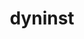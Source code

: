 ---
title: "dyninst"
layout: cache
categories: [package, develop]
meta: {"versions": ["12.1.0", "12.2.0", "12.2.1", "12.3.0"], "compilers": ["gcc@=11.1.0", "gcc@=11.3.0", "gcc@=7.5.0"], "oss": ["ubuntu18.04", "ubuntu20.04", "ubuntu22.04"], "platforms": ["linux"], "targets": ["ppc64le", "x86_64", "x86_64_v3"], "stacks": ["e4s", "e4s-power", "root", "tutorial"], "num_specs": 59, "num_specs_by_stack": {"root": 59, "tutorial": 35, "e4s-power": 14, "e4s": 10}}
spec_details: [{"hash": "5c2ilh6ndnnxyvhgue6emakq3srysh5x", "compiler": "gcc@=7.5.0", "versions": ["12.2.1"], "os": "ubuntu18.04", "platform": "linux", "target": "x86_64", "variants": ["build_system=cmake", "build_type=RelWithDebInfo", "~ipo", "+openmp", "~stat_dysect", "~static"], "stacks": ["root", "tutorial"], "size": "-", "tarball": "https://binaries.spack.io/develop/build_cache/linux-ubuntu18.04-x86_64/gcc-7.5.0/dyninst-12.2.1/linux-ubuntu18.04-x86_64-gcc-7.5.0-dyninst-12.2.1-5c2ilh6ndnnxyvhgue6emakq3srysh5x.spack"}, {"hash": "glhnbz5uoqll62xclfrh2ko4qdefrgod", "compiler": "gcc@=7.5.0", "versions": ["12.1.0"], "os": "ubuntu18.04", "platform": "linux", "target": "x86_64", "variants": ["build_type=RelWithDebInfo", "~ipo", "+openmp", "~stat_dysect", "~static"], "stacks": ["root", "tutorial"], "size": "-", "tarball": "https://binaries.spack.io/develop/build_cache/linux-ubuntu18.04-x86_64/gcc-7.5.0/dyninst-12.1.0/linux-ubuntu18.04-x86_64-gcc-7.5.0-dyninst-12.1.0-glhnbz5uoqll62xclfrh2ko4qdefrgod.spack"}, {"hash": "wwqyqaklpnlpmq7iujq2ry246dgo6acn", "compiler": "gcc@=7.5.0", "versions": ["12.1.0"], "os": "ubuntu18.04", "platform": "linux", "target": "x86_64", "variants": ["build_type=RelWithDebInfo", "~ipo", "+openmp", "~stat_dysect", "~static"], "stacks": ["root", "tutorial"], "size": "-", "tarball": "https://binaries.spack.io/develop/build_cache/linux-ubuntu18.04-x86_64/gcc-7.5.0/dyninst-12.1.0/linux-ubuntu18.04-x86_64-gcc-7.5.0-dyninst-12.1.0-wwqyqaklpnlpmq7iujq2ry246dgo6acn.spack"}, {"hash": "jza6z6k3amft6vylahx4ihhquj2xv4h2", "compiler": "gcc@=7.5.0", "versions": ["12.1.0"], "os": "ubuntu18.04", "platform": "linux", "target": "x86_64", "variants": ["build_type=RelWithDebInfo", "~ipo", "+openmp", "~stat_dysect", "~static"], "stacks": ["root", "tutorial"], "size": "-", "tarball": "https://binaries.spack.io/develop/build_cache/linux-ubuntu18.04-x86_64/gcc-7.5.0/dyninst-12.1.0/linux-ubuntu18.04-x86_64-gcc-7.5.0-dyninst-12.1.0-jza6z6k3amft6vylahx4ihhquj2xv4h2.spack"}, {"hash": "xhfvheuxagd6q4frp55teqyatm4hlxnc", "compiler": "gcc@=7.5.0", "versions": ["12.2.0"], "os": "ubuntu18.04", "platform": "linux", "target": "x86_64", "variants": ["build_type=RelWithDebInfo", "~ipo", "+openmp", "~stat_dysect", "~static"], "stacks": ["root", "tutorial"], "size": "-", "tarball": "https://binaries.spack.io/develop/build_cache/linux-ubuntu18.04-x86_64/gcc-7.5.0/dyninst-12.2.0/linux-ubuntu18.04-x86_64-gcc-7.5.0-dyninst-12.2.0-xhfvheuxagd6q4frp55teqyatm4hlxnc.spack"}, {"hash": "74iamowmkki7oontujmzif3pu3ahe5fc", "compiler": "gcc@=7.5.0", "versions": ["12.2.0"], "os": "ubuntu18.04", "platform": "linux", "target": "x86_64", "variants": ["build_type=RelWithDebInfo", "~ipo", "+openmp", "~stat_dysect", "~static"], "stacks": ["root", "tutorial"], "size": "-", "tarball": "https://binaries.spack.io/develop/build_cache/linux-ubuntu18.04-x86_64/gcc-7.5.0/dyninst-12.2.0/linux-ubuntu18.04-x86_64-gcc-7.5.0-dyninst-12.2.0-74iamowmkki7oontujmzif3pu3ahe5fc.spack"}, {"hash": "loiytimxakdordeyhhsd6v2ldp5dnz2v", "compiler": "gcc@=7.5.0", "versions": ["12.1.0"], "os": "ubuntu18.04", "platform": "linux", "target": "x86_64", "variants": ["build_type=RelWithDebInfo", "~ipo", "+openmp", "~stat_dysect", "~static"], "stacks": ["root", "tutorial"], "size": "-", "tarball": "https://binaries.spack.io/develop/build_cache/linux-ubuntu18.04-x86_64/gcc-7.5.0/dyninst-12.1.0/linux-ubuntu18.04-x86_64-gcc-7.5.0-dyninst-12.1.0-loiytimxakdordeyhhsd6v2ldp5dnz2v.spack"}, {"hash": "44ewrmppe24rsyd3a3z37umtdc5g3rha", "compiler": "gcc@=7.5.0", "versions": ["12.2.0"], "os": "ubuntu18.04", "platform": "linux", "target": "x86_64", "variants": ["build_type=RelWithDebInfo", "~ipo", "+openmp", "~stat_dysect", "~static"], "stacks": ["root", "tutorial"], "size": "-", "tarball": "https://binaries.spack.io/develop/build_cache/linux-ubuntu18.04-x86_64/gcc-7.5.0/dyninst-12.2.0/linux-ubuntu18.04-x86_64-gcc-7.5.0-dyninst-12.2.0-44ewrmppe24rsyd3a3z37umtdc5g3rha.spack"}, {"hash": "hqly3uxblhmaqwoashxotn2ennjtdbgp", "compiler": "gcc@=7.5.0", "versions": ["12.1.0"], "os": "ubuntu18.04", "platform": "linux", "target": "x86_64", "variants": ["build_type=RelWithDebInfo", "~ipo", "+openmp", "~stat_dysect", "~static"], "stacks": ["root", "tutorial"], "size": "-", "tarball": "https://binaries.spack.io/develop/build_cache/linux-ubuntu18.04-x86_64/gcc-7.5.0/dyninst-12.1.0/linux-ubuntu18.04-x86_64-gcc-7.5.0-dyninst-12.1.0-hqly3uxblhmaqwoashxotn2ennjtdbgp.spack"}, {"hash": "lb5gwfsksnna7o6rh4nbucm6j3gp6cr7", "compiler": "gcc@=7.5.0", "versions": ["12.1.0"], "os": "ubuntu18.04", "platform": "linux", "target": "x86_64", "variants": ["build_type=RelWithDebInfo", "~ipo", "+openmp", "~stat_dysect", "~static"], "stacks": ["root", "tutorial"], "size": "-", "tarball": "https://binaries.spack.io/develop/build_cache/linux-ubuntu18.04-x86_64/gcc-7.5.0/dyninst-12.1.0/linux-ubuntu18.04-x86_64-gcc-7.5.0-dyninst-12.1.0-lb5gwfsksnna7o6rh4nbucm6j3gp6cr7.spack"}, {"hash": "2llm2nqsa77opspjjranuslfqrgwldrn", "compiler": "gcc@=7.5.0", "versions": ["12.2.0"], "os": "ubuntu18.04", "platform": "linux", "target": "x86_64", "variants": ["build_system=cmake", "build_type=RelWithDebInfo", "~ipo", "+openmp", "~stat_dysect", "~static"], "stacks": ["root", "tutorial"], "size": "-", "tarball": "https://binaries.spack.io/develop/build_cache/linux-ubuntu18.04-x86_64/gcc-7.5.0/dyninst-12.2.0/linux-ubuntu18.04-x86_64-gcc-7.5.0-dyninst-12.2.0-2llm2nqsa77opspjjranuslfqrgwldrn.spack"}, {"hash": "r2frd2pmbbr7cjjr5mx5hdbwixyj6462", "compiler": "gcc@=7.5.0", "versions": ["12.2.0"], "os": "ubuntu18.04", "platform": "linux", "target": "x86_64", "variants": ["build_type=RelWithDebInfo", "~ipo", "+openmp", "~stat_dysect", "~static"], "stacks": ["root", "tutorial"], "size": "-", "tarball": "https://binaries.spack.io/develop/build_cache/linux-ubuntu18.04-x86_64/gcc-7.5.0/dyninst-12.2.0/linux-ubuntu18.04-x86_64-gcc-7.5.0-dyninst-12.2.0-r2frd2pmbbr7cjjr5mx5hdbwixyj6462.spack"}, {"hash": "oysfezxjz473kia56wc7g6ypin7l3mfo", "compiler": "gcc@=7.5.0", "versions": ["12.1.0"], "os": "ubuntu18.04", "platform": "linux", "target": "x86_64", "variants": ["build_type=RelWithDebInfo", "~ipo", "+openmp", "~stat_dysect", "~static"], "stacks": ["root", "tutorial"], "size": "-", "tarball": "https://binaries.spack.io/develop/build_cache/linux-ubuntu18.04-x86_64/gcc-7.5.0/dyninst-12.1.0/linux-ubuntu18.04-x86_64-gcc-7.5.0-dyninst-12.1.0-oysfezxjz473kia56wc7g6ypin7l3mfo.spack"}, {"hash": "d6kirpaotzuqcmxzposajk3jlvbb3yix", "compiler": "gcc@=7.5.0", "versions": ["12.1.0"], "os": "ubuntu18.04", "platform": "linux", "target": "x86_64", "variants": ["build_type=RelWithDebInfo", "~ipo", "+openmp", "~stat_dysect", "~static"], "stacks": ["root", "tutorial"], "size": "-", "tarball": "https://binaries.spack.io/develop/build_cache/linux-ubuntu18.04-x86_64/gcc-7.5.0/dyninst-12.1.0/linux-ubuntu18.04-x86_64-gcc-7.5.0-dyninst-12.1.0-d6kirpaotzuqcmxzposajk3jlvbb3yix.spack"}, {"hash": "k5g23cl4lakyj26wiof63a6ylmcolgcb", "compiler": "gcc@=7.5.0", "versions": ["12.1.0"], "os": "ubuntu18.04", "platform": "linux", "target": "x86_64", "variants": ["build_type=RelWithDebInfo", "~ipo", "+openmp", "~stat_dysect", "~static"], "stacks": ["root", "tutorial"], "size": "-", "tarball": "https://binaries.spack.io/develop/build_cache/linux-ubuntu18.04-x86_64/gcc-7.5.0/dyninst-12.1.0/linux-ubuntu18.04-x86_64-gcc-7.5.0-dyninst-12.1.0-k5g23cl4lakyj26wiof63a6ylmcolgcb.spack"}, {"hash": "d4c5drpoupyxcy34a25su7z3ortwtwrk", "compiler": "gcc@=7.5.0", "versions": ["12.2.0"], "os": "ubuntu18.04", "platform": "linux", "target": "x86_64", "variants": ["build_system=cmake", "build_type=RelWithDebInfo", "~ipo", "+openmp", "~stat_dysect", "~static"], "stacks": ["root", "tutorial"], "size": "-", "tarball": "https://binaries.spack.io/develop/build_cache/linux-ubuntu18.04-x86_64/gcc-7.5.0/dyninst-12.2.0/linux-ubuntu18.04-x86_64-gcc-7.5.0-dyninst-12.2.0-d4c5drpoupyxcy34a25su7z3ortwtwrk.spack"}, {"hash": "ydqbnmwe6npu4yxkll4orweqoru3ya3h", "compiler": "gcc@=7.5.0", "versions": ["12.1.0"], "os": "ubuntu18.04", "platform": "linux", "target": "x86_64", "variants": ["build_type=RelWithDebInfo", "~ipo", "+openmp", "~stat_dysect", "~static"], "stacks": ["root", "tutorial"], "size": "-", "tarball": "https://binaries.spack.io/develop/build_cache/linux-ubuntu18.04-x86_64/gcc-7.5.0/dyninst-12.1.0/linux-ubuntu18.04-x86_64-gcc-7.5.0-dyninst-12.1.0-ydqbnmwe6npu4yxkll4orweqoru3ya3h.spack"}, {"hash": "ekdydvb6bpsc5wzwwhptip3v7dvhpmpn", "compiler": "gcc@=7.5.0", "versions": ["12.2.0"], "os": "ubuntu18.04", "platform": "linux", "target": "x86_64", "variants": ["build_type=RelWithDebInfo", "~ipo", "+openmp", "~stat_dysect", "~static"], "stacks": ["root", "tutorial"], "size": "-", "tarball": "https://binaries.spack.io/develop/build_cache/linux-ubuntu18.04-x86_64/gcc-7.5.0/dyninst-12.2.0/linux-ubuntu18.04-x86_64-gcc-7.5.0-dyninst-12.2.0-ekdydvb6bpsc5wzwwhptip3v7dvhpmpn.spack"}, {"hash": "yxfa7oobyxb7wfowt5hehhsfkexkp32m", "compiler": "gcc@=7.5.0", "versions": ["12.1.0"], "os": "ubuntu18.04", "platform": "linux", "target": "x86_64", "variants": ["build_type=RelWithDebInfo", "~ipo", "+openmp", "~stat_dysect", "~static"], "stacks": ["root", "tutorial"], "size": "-", "tarball": "https://binaries.spack.io/develop/build_cache/linux-ubuntu18.04-x86_64/gcc-7.5.0/dyninst-12.1.0/linux-ubuntu18.04-x86_64-gcc-7.5.0-dyninst-12.1.0-yxfa7oobyxb7wfowt5hehhsfkexkp32m.spack"}, {"hash": "ttwt5uupjipzyimum6w3ahikirgecwtl", "compiler": "gcc@=7.5.0", "versions": ["12.2.1"], "os": "ubuntu18.04", "platform": "linux", "target": "x86_64", "variants": ["build_system=cmake", "build_type=RelWithDebInfo", "~ipo", "+openmp", "~stat_dysect", "~static"], "stacks": ["root", "tutorial"], "size": "-", "tarball": "https://binaries.spack.io/develop/build_cache/linux-ubuntu18.04-x86_64/gcc-7.5.0/dyninst-12.2.1/linux-ubuntu18.04-x86_64-gcc-7.5.0-dyninst-12.2.1-ttwt5uupjipzyimum6w3ahikirgecwtl.spack"}, {"hash": "fve4kaz3s2lshag6s7eytv5wbtc5nl6n", "compiler": "gcc@=7.5.0", "versions": ["12.2.0"], "os": "ubuntu18.04", "platform": "linux", "target": "x86_64", "variants": ["build_type=RelWithDebInfo", "~ipo", "+openmp", "~stat_dysect", "~static"], "stacks": ["root", "tutorial"], "size": "-", "tarball": "https://binaries.spack.io/develop/build_cache/linux-ubuntu18.04-x86_64/gcc-7.5.0/dyninst-12.2.0/linux-ubuntu18.04-x86_64-gcc-7.5.0-dyninst-12.2.0-fve4kaz3s2lshag6s7eytv5wbtc5nl6n.spack"}, {"hash": "qsd5qarkxqe2o72kainhlmt6auid7ghu", "compiler": "gcc@=7.5.0", "versions": ["12.2.0"], "os": "ubuntu18.04", "platform": "linux", "target": "x86_64", "variants": ["build_type=RelWithDebInfo", "~ipo", "+openmp", "~stat_dysect", "~static"], "stacks": ["root", "tutorial"], "size": "-", "tarball": "https://binaries.spack.io/develop/build_cache/linux-ubuntu18.04-x86_64/gcc-7.5.0/dyninst-12.2.0/linux-ubuntu18.04-x86_64-gcc-7.5.0-dyninst-12.2.0-qsd5qarkxqe2o72kainhlmt6auid7ghu.spack"}, {"hash": "o5kuof5nurr35fr5ulgr4iztub4sc47o", "compiler": "gcc@=7.5.0", "versions": ["12.1.0"], "os": "ubuntu18.04", "platform": "linux", "target": "x86_64", "variants": ["build_type=RelWithDebInfo", "~ipo", "+openmp", "~stat_dysect", "~static"], "stacks": ["root", "tutorial"], "size": "-", "tarball": "https://binaries.spack.io/develop/build_cache/linux-ubuntu18.04-x86_64/gcc-7.5.0/dyninst-12.1.0/linux-ubuntu18.04-x86_64-gcc-7.5.0-dyninst-12.1.0-o5kuof5nurr35fr5ulgr4iztub4sc47o.spack"}, {"hash": "773uheyjrqy5gp4z2qlrlanodn4ibxgj", "compiler": "gcc@=7.5.0", "versions": ["12.3.0"], "os": "ubuntu18.04", "platform": "linux", "target": "x86_64", "variants": ["build_system=cmake", "build_type=RelWithDebInfo", "generator=make", "~ipo", "+openmp", "~stat_dysect", "~static"], "stacks": ["root", "tutorial"], "size": "-", "tarball": "https://binaries.spack.io/develop/build_cache/linux-ubuntu18.04-x86_64/gcc-7.5.0/dyninst-12.3.0/linux-ubuntu18.04-x86_64-gcc-7.5.0-dyninst-12.3.0-773uheyjrqy5gp4z2qlrlanodn4ibxgj.spack"}, {"hash": "rqxxlszruob5ddglr36u5u4b2peg3zr5", "compiler": "gcc@=7.5.0", "versions": ["12.2.0"], "os": "ubuntu18.04", "platform": "linux", "target": "x86_64", "variants": ["build_type=RelWithDebInfo", "~ipo", "+openmp", "~stat_dysect", "~static"], "stacks": ["root", "tutorial"], "size": "-", "tarball": "https://binaries.spack.io/develop/build_cache/linux-ubuntu18.04-x86_64/gcc-7.5.0/dyninst-12.2.0/linux-ubuntu18.04-x86_64-gcc-7.5.0-dyninst-12.2.0-rqxxlszruob5ddglr36u5u4b2peg3zr5.spack"}, {"hash": "gtthmo4citoqqut7yokr7ocffj3uslsn", "compiler": "gcc@=7.5.0", "versions": ["12.2.0"], "os": "ubuntu18.04", "platform": "linux", "target": "x86_64", "variants": ["build_type=RelWithDebInfo", "~ipo", "+openmp", "~stat_dysect", "~static"], "stacks": ["root", "tutorial"], "size": "-", "tarball": "https://binaries.spack.io/develop/build_cache/linux-ubuntu18.04-x86_64/gcc-7.5.0/dyninst-12.2.0/linux-ubuntu18.04-x86_64-gcc-7.5.0-dyninst-12.2.0-gtthmo4citoqqut7yokr7ocffj3uslsn.spack"}, {"hash": "wiu5bpomihmbqnfhfo4ikzkmwnco4zo2", "compiler": "gcc@=7.5.0", "versions": ["12.1.0"], "os": "ubuntu18.04", "platform": "linux", "target": "x86_64", "variants": ["build_type=RelWithDebInfo", "~ipo", "+openmp", "~stat_dysect", "~static"], "stacks": ["root", "tutorial"], "size": "-", "tarball": "https://binaries.spack.io/develop/build_cache/linux-ubuntu18.04-x86_64/gcc-7.5.0/dyninst-12.1.0/linux-ubuntu18.04-x86_64-gcc-7.5.0-dyninst-12.1.0-wiu5bpomihmbqnfhfo4ikzkmwnco4zo2.spack"}, {"hash": "ixzsbyzuiihvhvvfd2itof6nvbu2jbfi", "compiler": "gcc@=7.5.0", "versions": ["12.3.0"], "os": "ubuntu18.04", "platform": "linux", "target": "x86_64_v3", "variants": ["build_system=cmake", "build_type=RelWithDebInfo", "generator=make", "~ipo", "+openmp", "~stat_dysect", "~static"], "stacks": ["root", "tutorial"], "size": "-", "tarball": "https://binaries.spack.io/develop/build_cache/linux-ubuntu18.04-x86_64_v3/gcc-7.5.0/dyninst-12.3.0/linux-ubuntu18.04-x86_64_v3-gcc-7.5.0-dyninst-12.3.0-ixzsbyzuiihvhvvfd2itof6nvbu2jbfi.spack"}, {"hash": "hlm5sc3vqe562qisasn3p6ldvve3rbll", "compiler": "gcc@=7.5.0", "versions": ["12.3.0"], "os": "ubuntu18.04", "platform": "linux", "target": "x86_64_v3", "variants": ["build_system=cmake", "build_type=RelWithDebInfo", "generator=make", "~ipo", "+openmp", "~stat_dysect", "~static"], "stacks": ["root", "tutorial"], "size": "-", "tarball": "https://binaries.spack.io/develop/build_cache/linux-ubuntu18.04-x86_64_v3/gcc-7.5.0/dyninst-12.3.0/linux-ubuntu18.04-x86_64_v3-gcc-7.5.0-dyninst-12.3.0-hlm5sc3vqe562qisasn3p6ldvve3rbll.spack"}, {"hash": "okll6h4mdpldwci6mtmxj4h3ruzd3cgg", "compiler": "gcc@=7.5.0", "versions": ["12.3.0"], "os": "ubuntu18.04", "platform": "linux", "target": "x86_64_v3", "variants": ["build_system=cmake", "build_type=RelWithDebInfo", "generator=make", "~ipo", "+openmp", "~stat_dysect", "~static"], "stacks": ["root", "tutorial"], "size": "-", "tarball": "https://binaries.spack.io/develop/build_cache/linux-ubuntu18.04-x86_64_v3/gcc-7.5.0/dyninst-12.3.0/linux-ubuntu18.04-x86_64_v3-gcc-7.5.0-dyninst-12.3.0-okll6h4mdpldwci6mtmxj4h3ruzd3cgg.spack"}, {"hash": "q72i5gy3obekntizmvgsogtlfrhtf5in", "compiler": "gcc@=7.5.0", "versions": ["12.3.0"], "os": "ubuntu18.04", "platform": "linux", "target": "x86_64_v3", "variants": ["build_system=cmake", "build_type=RelWithDebInfo", "generator=make", "~ipo", "+openmp", "~stat_dysect", "~static"], "stacks": ["root", "tutorial"], "size": "-", "tarball": "https://binaries.spack.io/develop/build_cache/linux-ubuntu18.04-x86_64_v3/gcc-7.5.0/dyninst-12.3.0/linux-ubuntu18.04-x86_64_v3-gcc-7.5.0-dyninst-12.3.0-q72i5gy3obekntizmvgsogtlfrhtf5in.spack"}, {"hash": "uxuyngrmzvrijscy2z2cm2hjp2gq5hny", "compiler": "gcc@=7.5.0", "versions": ["12.3.0"], "os": "ubuntu18.04", "platform": "linux", "target": "x86_64_v3", "variants": ["build_system=cmake", "build_type=RelWithDebInfo", "generator=make", "~ipo", "+openmp", "~stat_dysect", "~static"], "stacks": ["root", "tutorial"], "size": "-", "tarball": "https://binaries.spack.io/develop/build_cache/linux-ubuntu18.04-x86_64_v3/gcc-7.5.0/dyninst-12.3.0/linux-ubuntu18.04-x86_64_v3-gcc-7.5.0-dyninst-12.3.0-uxuyngrmzvrijscy2z2cm2hjp2gq5hny.spack"}, {"hash": "sfuk6wree5dr4ly3pvvl3ejt6ovveha2", "compiler": "gcc@=7.5.0", "versions": ["12.3.0"], "os": "ubuntu18.04", "platform": "linux", "target": "x86_64_v3", "variants": ["build_system=cmake", "build_type=Release", "generator=make", "~ipo", "+openmp", "~stat_dysect", "~static"], "stacks": ["root", "tutorial"], "size": "-", "tarball": "https://binaries.spack.io/develop/build_cache/linux-ubuntu18.04-x86_64_v3/gcc-7.5.0/dyninst-12.3.0/linux-ubuntu18.04-x86_64_v3-gcc-7.5.0-dyninst-12.3.0-sfuk6wree5dr4ly3pvvl3ejt6ovveha2.spack"}, {"hash": "adigjzcl3vejkimjdzlgolv2aosuliko", "compiler": "gcc@=11.1.0", "versions": ["12.3.0"], "os": "ubuntu20.04", "platform": "linux", "target": "ppc64le", "variants": ["build_system=cmake", "build_type=RelWithDebInfo", "generator=make", "~ipo", "+openmp", "~stat_dysect", "~static"], "stacks": ["e4s-power", "root"], "size": "-", "tarball": "https://binaries.spack.io/develop/build_cache/linux-ubuntu20.04-ppc64le/gcc-11.1.0/dyninst-12.3.0/linux-ubuntu20.04-ppc64le-gcc-11.1.0-dyninst-12.3.0-adigjzcl3vejkimjdzlgolv2aosuliko.spack"}, {"hash": "oztarqewv7z5kdngl5pj5a6cqj4bo6lh", "compiler": "gcc@=11.1.0", "versions": ["12.3.0"], "os": "ubuntu20.04", "platform": "linux", "target": "ppc64le", "variants": ["build_system=cmake", "build_type=RelWithDebInfo", "generator=make", "~ipo", "+openmp", "~stat_dysect", "~static"], "stacks": ["e4s-power", "root"], "size": "-", "tarball": "https://binaries.spack.io/develop/build_cache/linux-ubuntu20.04-ppc64le/gcc-11.1.0/dyninst-12.3.0/linux-ubuntu20.04-ppc64le-gcc-11.1.0-dyninst-12.3.0-oztarqewv7z5kdngl5pj5a6cqj4bo6lh.spack"}, {"hash": "3upz63m74x4en24sjhal5ilwylxw6776", "compiler": "gcc@=11.1.0", "versions": ["12.3.0"], "os": "ubuntu20.04", "platform": "linux", "target": "ppc64le", "variants": ["build_system=cmake", "build_type=Release", "generator=make", "~ipo", "+openmp", "~stat_dysect", "~static"], "stacks": ["e4s-power", "root"], "size": "-", "tarball": "https://binaries.spack.io/develop/build_cache/linux-ubuntu20.04-ppc64le/gcc-11.1.0/dyninst-12.3.0/linux-ubuntu20.04-ppc64le-gcc-11.1.0-dyninst-12.3.0-3upz63m74x4en24sjhal5ilwylxw6776.spack"}, {"hash": "56m42l6blb6rdyv5n4ucxsanjowx6pco", "compiler": "gcc@=11.1.0", "versions": ["12.3.0"], "os": "ubuntu20.04", "platform": "linux", "target": "ppc64le", "variants": ["build_system=cmake", "build_type=RelWithDebInfo", "generator=make", "~ipo", "+openmp", "~stat_dysect", "~static"], "stacks": ["e4s-power", "root"], "size": "-", "tarball": "https://binaries.spack.io/develop/build_cache/linux-ubuntu20.04-ppc64le/gcc-11.1.0/dyninst-12.3.0/linux-ubuntu20.04-ppc64le-gcc-11.1.0-dyninst-12.3.0-56m42l6blb6rdyv5n4ucxsanjowx6pco.spack"}, {"hash": "7xxc32lwznd3epneoizmxkirycbg3sam", "compiler": "gcc@=11.1.0", "versions": ["12.3.0"], "os": "ubuntu20.04", "platform": "linux", "target": "ppc64le", "variants": ["build_system=cmake", "build_type=RelWithDebInfo", "generator=make", "~ipo", "+openmp", "~stat_dysect", "~static"], "stacks": ["e4s-power", "root"], "size": "-", "tarball": "https://binaries.spack.io/develop/build_cache/linux-ubuntu20.04-ppc64le/gcc-11.1.0/dyninst-12.3.0/linux-ubuntu20.04-ppc64le-gcc-11.1.0-dyninst-12.3.0-7xxc32lwznd3epneoizmxkirycbg3sam.spack"}, {"hash": "owktqp4hqhllrjuz73axjjqbhj4snwiy", "compiler": "gcc@=11.1.0", "versions": ["12.3.0"], "os": "ubuntu20.04", "platform": "linux", "target": "ppc64le", "variants": ["build_system=cmake", "build_type=Release", "generator=make", "~ipo", "+openmp", "~stat_dysect", "~static"], "stacks": ["e4s-power", "root"], "size": "-", "tarball": "https://binaries.spack.io/develop/build_cache/linux-ubuntu20.04-ppc64le/gcc-11.1.0/dyninst-12.3.0/linux-ubuntu20.04-ppc64le-gcc-11.1.0-dyninst-12.3.0-owktqp4hqhllrjuz73axjjqbhj4snwiy.spack"}, {"hash": "2dniqh3rrqk55edqsdib6phy5soojhgg", "compiler": "gcc@=11.1.0", "versions": ["12.3.0"], "os": "ubuntu20.04", "platform": "linux", "target": "ppc64le", "variants": ["build_system=cmake", "build_type=RelWithDebInfo", "generator=make", "~ipo", "+openmp", "~stat_dysect", "~static"], "stacks": ["e4s-power", "root"], "size": "-", "tarball": "https://binaries.spack.io/develop/build_cache/linux-ubuntu20.04-ppc64le/gcc-11.1.0/dyninst-12.3.0/linux-ubuntu20.04-ppc64le-gcc-11.1.0-dyninst-12.3.0-2dniqh3rrqk55edqsdib6phy5soojhgg.spack"}, {"hash": "cjmr6ydufuopk3bziwygh54tztmrka66", "compiler": "gcc@=11.1.0", "versions": ["12.3.0"], "os": "ubuntu20.04", "platform": "linux", "target": "ppc64le", "variants": ["build_system=cmake", "build_type=RelWithDebInfo", "generator=make", "~ipo", "+openmp", "~stat_dysect", "~static"], "stacks": ["e4s-power", "root"], "size": "-", "tarball": "https://binaries.spack.io/develop/build_cache/linux-ubuntu20.04-ppc64le/gcc-11.1.0/dyninst-12.3.0/linux-ubuntu20.04-ppc64le-gcc-11.1.0-dyninst-12.3.0-cjmr6ydufuopk3bziwygh54tztmrka66.spack"}, {"hash": "reb7mwhclkmhh5mted3iyttfb653kcuu", "compiler": "gcc@=11.1.0", "versions": ["12.3.0"], "os": "ubuntu20.04", "platform": "linux", "target": "ppc64le", "variants": ["build_system=cmake", "build_type=RelWithDebInfo", "generator=make", "~ipo", "+openmp", "~stat_dysect", "~static"], "stacks": ["e4s-power", "root"], "size": "-", "tarball": "https://binaries.spack.io/develop/build_cache/linux-ubuntu20.04-ppc64le/gcc-11.1.0/dyninst-12.3.0/linux-ubuntu20.04-ppc64le-gcc-11.1.0-dyninst-12.3.0-reb7mwhclkmhh5mted3iyttfb653kcuu.spack"}, {"hash": "qmps5h2ie5prtqfc22yu2mnljgugndix", "compiler": "gcc@=11.1.0", "versions": ["12.3.0"], "os": "ubuntu20.04", "platform": "linux", "target": "ppc64le", "variants": ["build_system=cmake", "build_type=Release", "generator=make", "~ipo", "+openmp", "~stat_dysect", "~static"], "stacks": ["e4s-power", "root"], "size": "-", "tarball": "https://binaries.spack.io/develop/build_cache/linux-ubuntu20.04-ppc64le/gcc-11.1.0/dyninst-12.3.0/linux-ubuntu20.04-ppc64le-gcc-11.1.0-dyninst-12.3.0-qmps5h2ie5prtqfc22yu2mnljgugndix.spack"}, {"hash": "vusjcgnahmnyxtddwkndlbzcsr7qytq6", "compiler": "gcc@=11.1.0", "versions": ["12.3.0"], "os": "ubuntu20.04", "platform": "linux", "target": "ppc64le", "variants": ["build_system=cmake", "build_type=RelWithDebInfo", "generator=make", "~ipo", "+openmp", "~stat_dysect", "~static"], "stacks": ["e4s-power", "root"], "size": "-", "tarball": "https://binaries.spack.io/develop/build_cache/linux-ubuntu20.04-ppc64le/gcc-11.1.0/dyninst-12.3.0/linux-ubuntu20.04-ppc64le-gcc-11.1.0-dyninst-12.3.0-vusjcgnahmnyxtddwkndlbzcsr7qytq6.spack"}, {"hash": "nivf7lnasmccx44cla7eat42lehg77wz", "compiler": "gcc@=11.1.0", "versions": ["12.3.0"], "os": "ubuntu20.04", "platform": "linux", "target": "ppc64le", "variants": ["build_system=cmake", "build_type=Release", "generator=make", "~ipo", "+openmp", "~stat_dysect", "~static"], "stacks": ["e4s-power", "root"], "size": "-", "tarball": "https://binaries.spack.io/develop/build_cache/linux-ubuntu20.04-ppc64le/gcc-11.1.0/dyninst-12.3.0/linux-ubuntu20.04-ppc64le-gcc-11.1.0-dyninst-12.3.0-nivf7lnasmccx44cla7eat42lehg77wz.spack"}, {"hash": "l6rezot6yikwfxkjoboee5cxbzzfecs2", "compiler": "gcc@=11.1.0", "versions": ["12.3.0"], "os": "ubuntu20.04", "platform": "linux", "target": "ppc64le", "variants": ["build_system=cmake", "build_type=Release", "generator=make", "~ipo", "+openmp", "~stat_dysect", "~static"], "stacks": ["e4s-power", "root"], "size": "-", "tarball": "https://binaries.spack.io/develop/build_cache/linux-ubuntu20.04-ppc64le/gcc-11.1.0/dyninst-12.3.0/linux-ubuntu20.04-ppc64le-gcc-11.1.0-dyninst-12.3.0-l6rezot6yikwfxkjoboee5cxbzzfecs2.spack"}, {"hash": "ovpj5o7yxyvnrmmxn3ijowrnisjpycgq", "compiler": "gcc@=11.1.0", "versions": ["12.3.0"], "os": "ubuntu20.04", "platform": "linux", "target": "ppc64le", "variants": ["build_system=cmake", "build_type=Release", "generator=make", "~ipo", "+openmp", "~stat_dysect", "~static"], "stacks": ["e4s-power", "root"], "size": "-", "tarball": "https://binaries.spack.io/develop/build_cache/linux-ubuntu20.04-ppc64le/gcc-11.1.0/dyninst-12.3.0/linux-ubuntu20.04-ppc64le-gcc-11.1.0-dyninst-12.3.0-ovpj5o7yxyvnrmmxn3ijowrnisjpycgq.spack"}, {"hash": "si6o2xcr7ts5pa254we5szp5ict32w65", "compiler": "gcc@=11.1.0", "versions": ["12.3.0"], "os": "ubuntu20.04", "platform": "linux", "target": "x86_64_v3", "variants": ["build_system=cmake", "build_type=RelWithDebInfo", "generator=make", "~ipo", "+openmp", "~stat_dysect", "~static"], "stacks": ["root", "e4s"], "size": "-", "tarball": "https://binaries.spack.io/develop/build_cache/linux-ubuntu20.04-x86_64_v3/gcc-11.1.0/dyninst-12.3.0/linux-ubuntu20.04-x86_64_v3-gcc-11.1.0-dyninst-12.3.0-si6o2xcr7ts5pa254we5szp5ict32w65.spack"}, {"hash": "c445lmcrg64vg5s2olq7dlbcqycjwrx6", "compiler": "gcc@=11.1.0", "versions": ["12.3.0"], "os": "ubuntu20.04", "platform": "linux", "target": "x86_64_v3", "variants": ["build_system=cmake", "build_type=RelWithDebInfo", "generator=make", "~ipo", "+openmp", "~stat_dysect", "~static"], "stacks": ["root", "e4s"], "size": "-", "tarball": "https://binaries.spack.io/develop/build_cache/linux-ubuntu20.04-x86_64_v3/gcc-11.1.0/dyninst-12.3.0/linux-ubuntu20.04-x86_64_v3-gcc-11.1.0-dyninst-12.3.0-c445lmcrg64vg5s2olq7dlbcqycjwrx6.spack"}, {"hash": "qwttr3iyxxkokt5iaforw65iops6e4iv", "compiler": "gcc@=11.1.0", "versions": ["12.3.0"], "os": "ubuntu20.04", "platform": "linux", "target": "x86_64_v3", "variants": ["build_system=cmake", "build_type=RelWithDebInfo", "generator=make", "~ipo", "+openmp", "~stat_dysect", "~static"], "stacks": ["root", "e4s"], "size": "-", "tarball": "https://binaries.spack.io/develop/build_cache/linux-ubuntu20.04-x86_64_v3/gcc-11.1.0/dyninst-12.3.0/linux-ubuntu20.04-x86_64_v3-gcc-11.1.0-dyninst-12.3.0-qwttr3iyxxkokt5iaforw65iops6e4iv.spack"}, {"hash": "dt6kaglejjgxmv4rd4xxzrv2ruewacbz", "compiler": "gcc@=11.1.0", "versions": ["12.3.0"], "os": "ubuntu20.04", "platform": "linux", "target": "x86_64_v3", "variants": ["build_system=cmake", "build_type=Release", "generator=make", "~ipo", "+openmp", "~stat_dysect", "~static"], "stacks": ["root", "e4s"], "size": "-", "tarball": "https://binaries.spack.io/develop/build_cache/linux-ubuntu20.04-x86_64_v3/gcc-11.1.0/dyninst-12.3.0/linux-ubuntu20.04-x86_64_v3-gcc-11.1.0-dyninst-12.3.0-dt6kaglejjgxmv4rd4xxzrv2ruewacbz.spack"}, {"hash": "xlpcuch5rwkthhuvclrjgs2mqa3dixj2", "compiler": "gcc@=11.1.0", "versions": ["12.3.0"], "os": "ubuntu20.04", "platform": "linux", "target": "x86_64_v3", "variants": ["build_system=cmake", "build_type=RelWithDebInfo", "generator=make", "~ipo", "+openmp", "~stat_dysect", "~static"], "stacks": ["root", "e4s"], "size": "-", "tarball": "https://binaries.spack.io/develop/build_cache/linux-ubuntu20.04-x86_64_v3/gcc-11.1.0/dyninst-12.3.0/linux-ubuntu20.04-x86_64_v3-gcc-11.1.0-dyninst-12.3.0-xlpcuch5rwkthhuvclrjgs2mqa3dixj2.spack"}, {"hash": "rzu7d7kog2kyl22y3d7saht4pjhe6pfd", "compiler": "gcc@=11.1.0", "versions": ["12.3.0"], "os": "ubuntu20.04", "platform": "linux", "target": "x86_64_v3", "variants": ["build_system=cmake", "build_type=Release", "generator=make", "~ipo", "+openmp", "~stat_dysect", "~static"], "stacks": ["root", "e4s"], "size": "-", "tarball": "https://binaries.spack.io/develop/build_cache/linux-ubuntu20.04-x86_64_v3/gcc-11.1.0/dyninst-12.3.0/linux-ubuntu20.04-x86_64_v3-gcc-11.1.0-dyninst-12.3.0-rzu7d7kog2kyl22y3d7saht4pjhe6pfd.spack"}, {"hash": "74csvu4ppnbagj3p6mac7dhmg7txduz4", "compiler": "gcc@=11.1.0", "versions": ["12.3.0"], "os": "ubuntu20.04", "platform": "linux", "target": "x86_64_v3", "variants": ["build_system=cmake", "build_type=RelWithDebInfo", "generator=make", "~ipo", "+openmp", "~stat_dysect", "~static"], "stacks": ["root", "e4s"], "size": "-", "tarball": "https://binaries.spack.io/develop/build_cache/linux-ubuntu20.04-x86_64_v3/gcc-11.1.0/dyninst-12.3.0/linux-ubuntu20.04-x86_64_v3-gcc-11.1.0-dyninst-12.3.0-74csvu4ppnbagj3p6mac7dhmg7txduz4.spack"}, {"hash": "qjd4sjrxyhs6serzetarri6smxmnq5et", "compiler": "gcc@=11.1.0", "versions": ["12.3.0"], "os": "ubuntu20.04", "platform": "linux", "target": "x86_64_v3", "variants": ["build_system=cmake", "build_type=Release", "generator=make", "~ipo", "+openmp", "~stat_dysect", "~static"], "stacks": ["root", "e4s"], "size": "-", "tarball": "https://binaries.spack.io/develop/build_cache/linux-ubuntu20.04-x86_64_v3/gcc-11.1.0/dyninst-12.3.0/linux-ubuntu20.04-x86_64_v3-gcc-11.1.0-dyninst-12.3.0-qjd4sjrxyhs6serzetarri6smxmnq5et.spack"}, {"hash": "cxtnme4ls6ugcw32b66owwtys7kezntq", "compiler": "gcc@=11.1.0", "versions": ["12.3.0"], "os": "ubuntu20.04", "platform": "linux", "target": "x86_64_v3", "variants": ["build_system=cmake", "build_type=RelWithDebInfo", "generator=make", "~ipo", "+openmp", "~stat_dysect", "~static"], "stacks": ["root", "e4s"], "size": "-", "tarball": "https://binaries.spack.io/develop/build_cache/linux-ubuntu20.04-x86_64_v3/gcc-11.1.0/dyninst-12.3.0/linux-ubuntu20.04-x86_64_v3-gcc-11.1.0-dyninst-12.3.0-cxtnme4ls6ugcw32b66owwtys7kezntq.spack"}, {"hash": "hivoo6unrfin72tfuj3lhom6qfbyjpk6", "compiler": "gcc@=11.1.0", "versions": ["12.3.0"], "os": "ubuntu20.04", "platform": "linux", "target": "x86_64_v3", "variants": ["build_system=cmake", "build_type=Release", "generator=make", "~ipo", "+openmp", "~stat_dysect", "~static"], "stacks": ["root", "e4s"], "size": "-", "tarball": "https://binaries.spack.io/develop/build_cache/linux-ubuntu20.04-x86_64_v3/gcc-11.1.0/dyninst-12.3.0/linux-ubuntu20.04-x86_64_v3-gcc-11.1.0-dyninst-12.3.0-hivoo6unrfin72tfuj3lhom6qfbyjpk6.spack"}, {"hash": "opjbabmxu7havpjd4p2jp4qwtiaq75gu", "compiler": "gcc@=11.3.0", "versions": ["12.3.0"], "os": "ubuntu22.04", "platform": "linux", "target": "x86_64_v3", "variants": ["build_system=cmake", "build_type=Release", "generator=make", "~ipo", "+openmp", "~stat_dysect", "~static"], "stacks": ["root", "tutorial"], "size": "-", "tarball": "https://binaries.spack.io/develop/build_cache/linux-ubuntu22.04-x86_64_v3/gcc-11.3.0/dyninst-12.3.0/linux-ubuntu22.04-x86_64_v3-gcc-11.3.0-dyninst-12.3.0-opjbabmxu7havpjd4p2jp4qwtiaq75gu.spack"}, {"hash": "4rprm2nanswtp54xdtm3upvn34wxp2ee", "compiler": "gcc@=11.3.0", "versions": ["12.3.0"], "os": "ubuntu22.04", "platform": "linux", "target": "x86_64_v3", "variants": ["build_system=cmake", "build_type=Release", "generator=make", "~ipo", "+openmp", "~stat_dysect", "~static"], "stacks": ["root", "tutorial"], "size": "-", "tarball": "https://binaries.spack.io/develop/build_cache/linux-ubuntu22.04-x86_64_v3/gcc-11.3.0/dyninst-12.3.0/linux-ubuntu22.04-x86_64_v3-gcc-11.3.0-dyninst-12.3.0-4rprm2nanswtp54xdtm3upvn34wxp2ee.spack"}]
---